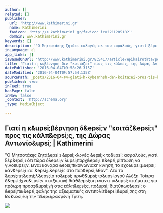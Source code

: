 ```yaml
---
author: []
related: []
publisher:
  url: 'http://www.kathimerini.gr'
  name: Kathimerini
  favicon: 'http://s.kathimerini.gr/favicon.ico?2112051021'
  domain: www.kathimerini.gr
keywords: []
description: '"Ο Μητσοτάκης ζητάει εκλογές εκ του ασφαλούς, γιατί ξέρει ότι τώρα δεν υπάρχει περίπτωση να γίνουν. Είναι καθαρά επικοινωνιακή κίνηση, το έχουμε κάνει και εμείς στο παρελθόν". Από το επιτελείο του πρωθυπουργού Αλέξη Τσίπρα δείχνουν απαξιωτική διάθεση έναντι του αιτήματος για πρόωρη προσφυγή στις κάλπες, που διατύπωσε ο επικεφαλής της αξιωματικής αντιπολίτευσης στη Βουλή την περασμένη Τρίτη.'
inLanguage: el
app_links: []
isBasedOnUrl: 'http://www.kathimerini.gr/855417/article/epikairothta/politikh/giati-h-kyvernhsh-den-koitazei-pros-tis-kalpes?platform=hootsuite'
title: 'Γιατί η κυβέρνηση δεν "κοιτάζει" προς τις κάλπες, της Δώρας Αντωνίου | Kathimerini'
datePublished: '2016-04-04T09:58:26.315Z'
dateModified: '2016-04-04T09:57:54.135Z'
sourcePath: _posts/2016-04-04-giati-h-kybernhsh-den-koitazei-pros-tis-kalpes-ths-dwras.md
published: true
inFeed: true
hasPage: false
inNav: false
_context: 'http://schema.org'
_type: MediaObject

---
```

<article style=""><h1>Γιατί η κ&amp;upsi;βέρνηση δ&amp;epsi;ν "κοιτάζ&amp;epsi;ι" προς τις κάλπ&amp;epsi;ς, της Δώρας Αντωνίο&amp;upsi; | Kathimerini</h1><p>"Ο Μητσοτάκης ζητά&amp;epsi;ι &amp;epsi;κλογές &amp;epsi;κ το&amp;upsi; ασφαλούς, γιατί ξέρ&amp;epsi;ι ότι τώρα δ&amp;epsi;ν &amp;upsi;πάρχ&amp;epsi;ι π&amp;epsi;ρίπτωση να γίνο&amp;upsi;ν. Είναι καθαρά &amp;epsi;πικοινωνιακή κίνηση, το έχο&amp;upsi;μ&amp;epsi; κάν&amp;epsi;ι και &amp;epsi;μ&amp;epsi;ίς στο παρ&amp;epsi;λθόν". Από το &amp;epsi;πιτ&amp;epsi;λ&amp;epsi;ίο το&amp;upsi; πρωθ&amp;upsi;πο&amp;upsi;ργού Αλέξη Τσίπρα δ&amp;epsi;ίχνο&amp;upsi;ν απαξιωτική διάθ&amp;epsi;ση έναντι το&amp;upsi; αιτήματος για πρόωρη προσφ&amp;upsi;γή στις κάλπ&amp;epsi;ς, πο&amp;upsi; διατύπωσ&amp;epsi; ο &amp;epsi;πικ&amp;epsi;φαλής της αξιωματικής αντιπολίτ&amp;epsi;&amp;upsi;σης στη Βο&amp;upsi;λή την π&amp;epsi;ρασμένη Τρίτη.</p><img src="http://s.kathimerini.gr/resources/2016-04/tsipras_maximou1-thumb-large-thumb-large.jpg" /></article>